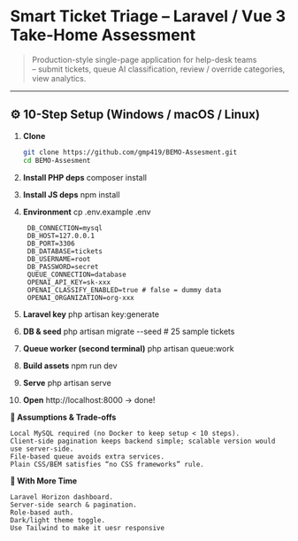 # Smart Ticket Triage – Laravel / Vue 3 Take-Home Assessment

> Production-style single-page application for help-desk teams  
> – submit tickets, queue AI classification, review / override categories, view analytics.

---

## ⚙️ 10-Step Setup (Windows / macOS / Linux)

1. **Clone**  
   ```bash
   git clone https://github.com/gmp419/BEMO-Assesment.git
   cd BEMO-Assesment
   
2. **Install PHP deps**
   composer install

3. **Install JS deps**
   npm install

4. **Environment**
   cp .env.example .env
   ```
    DB_CONNECTION=mysql
    DB_HOST=127.0.0.1
    DB_PORT=3306
    DB_DATABASE=tickets
    DB_USERNAME=root
    DB_PASSWORD=secret
    QUEUE_CONNECTION=database
    OPENAI_API_KEY=sk-xxx
    OPENAI_CLASSIFY_ENABLED=true # false = dummy data
    OPENAI_ORGANIZATION=org-xxx
   ```

6. **Laravel key**
   php artisan key:generate

7. **DB & seed**
   php artisan migrate --seed   # 25 sample tickets

8. **Queue worker (second terminal)**
   php artisan queue:work

9. **Build assets**
   npm run dev

10. **Serve**
   php artisan serve

11. **Open**
   http://localhost:8000 → done!

**🧪 Assumptions & Trade-offs**

    Local MySQL required (no Docker to keep setup < 10 steps).
    Client-side pagination keeps backend simple; scalable version would use server-side.
    File-based queue avoids extra services.
    Plain CSS/BEM satisfies “no CSS frameworks” rule.

**🚀 With More Time**

    Laravel Horizon dashboard.
    Server-side search & pagination.
    Role-based auth.
    Dark/light theme toggle.
    Use Tailwind to make it uesr responsive
